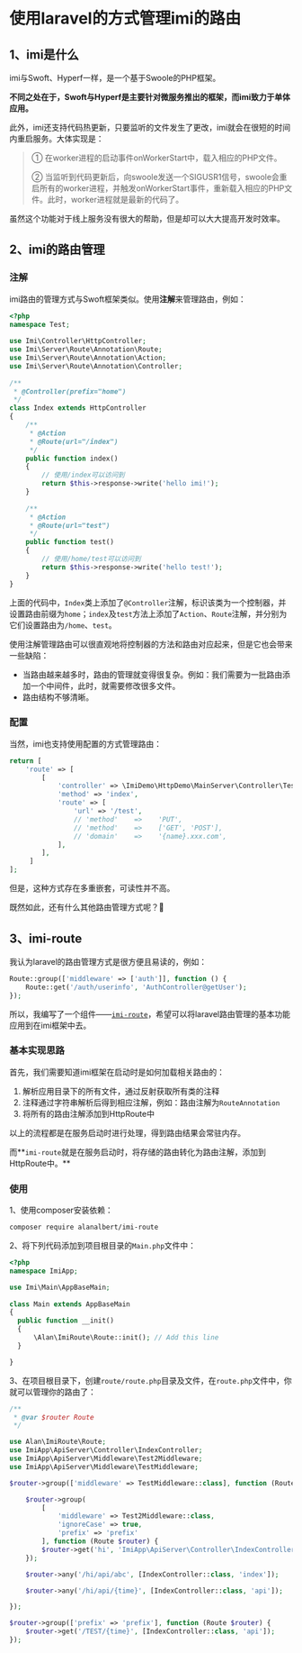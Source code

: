 # 使用laravel的方式管理imi的路由

## 1、imi是什么

imi与Swoft、Hyperf一样，是一个基于Swoole的PHP框架。

**不同之处在于，Swoft与Hyperf是主要针对微服务推出的框架，而imi致力于单体应用。**

此外，imi还支持代码热更新，只要监听的文件发生了更改，imi就会在很短的时间内重启服务。大体实现是：
> 
> ① 在worker进程的启动事件onWorkerStart中，载入相应的PHP文件。
> 
> ② 当监听到代码更新后，向swoole发送一个SIGUSR1信号，swoole会重启所有的worker进程，并触发onWorkerStart事件，重新载入相应的PHP文件。此时，worker进程就是最新的代码了。

虽然这个功能对于线上服务没有很大的帮助，但是却可以大大提高开发时效率。

## 2、imi的路由管理

### 注解

imi路由的管理方式与Swoft框架类似。使用**注解**来管理路由，例如：

```php
<?php
namespace Test;
 
use Imi\Controller\HttpController;
use Imi\Server\Route\Annotation\Route;
use Imi\Server\Route\Annotation\Action;
use Imi\Server\Route\Annotation\Controller;
 
/**
 * @Controller(prefix="home")
 */
class Index extends HttpController
{
    /**
     * @Action
     * @Route(url="/index")
     */
    public function index()
    {
        // 使用/index可以访问到
        return $this->response->write('hello imi!');
    }
    
    /**
     * @Action
     * @Route(url="test")
     */
    public function test()
    {
        // 使用/home/test可以访问到
        return $this->response->write('hello test!');
    }
}
```

上面的代码中，`Index`类上添加了`@Controller`注解，标识该类为一个控制器，并设置路由前缀为`home`；`index`及`test`方法上添加了`Action`、`Route`注解，并分别为它们设置路由为`/home`、`test`。

使用注解管理路由可以很直观地将控制器的方法和路由对应起来，但是它也会带来一些缺陷：
* 当路由越来越多时，路由的管理就变得很复杂。例如：我们需要为一批路由添加一个中间件，此时，就需要修改很多文件。
* 路由结构不够清晰。

### 配置

当然，imi也支持使用配置的方式管理路由：

```php
return [
    'route' => [
        [
            'controller' => \ImiDemo\HttpDemo\MainServer\Controller\Test::class,
            'method' => 'index',
            'route' => [
                'url' => '/test',
                // 'method'    =>    'PUT',
                // 'method'    =>    ['GET', 'POST'],
                // 'domain'    =>    '{name}.xxx.com',
            ],
        ],
     ]
];
```
但是，这种方式存在多重嵌套，可读性并不高。

既然如此，还有什么其他路由管理方式呢？🤔

## 3、imi-route

我认为laravel的路由管理方式是很方便且易读的，例如：

```php
Route::group(['middleware' => ['auth']], function () {
    Route::get('/auth/userinfo', 'AuthController@getUser');
});
```

所以，我编写了一个组件——[`imi-route`](https://github.com/anhoder/imi-route)，希望可以将laravel路由管理的基本功能应用到在imi框架中去。

### 基本实现思路

首先，我们需要知道imi框架在启动时是如何加载相关路由的：

1. 解析应用目录下的所有文件，通过反射获取所有类的注释
2. 注释通过字符串解析后得到相应注解，例如：路由注解为`RouteAnnotation`
3. 将所有的路由注解添加到HttpRoute中

以上的流程都是在服务启动时进行处理，得到路由结果会常驻内存。

而**`imi-route`就是在服务启动时，将存储的路由转化为路由注解，添加到HttpRoute中。**

### 使用

1、使用composer安装依赖：

```sh
composer require alanalbert/imi-route
```
2、将下列代码添加到项目根目录的`Main.php`文件中：
  
```php
<?php
namespace ImiApp;

use Imi\Main\AppBaseMain;
  
class Main extends AppBaseMain
{
  public function __init()
  {
      \Alan\ImiRoute\Route::init(); // Add this line
  }

}
```
3、在项目根目录下，创建`route/route.php`目录及文件，在`route.php`文件中，你就可以管理你的路由了：

```php
/**
 * @var $router Route
 */

use Alan\ImiRoute\Route;
use ImiApp\ApiServer\Controller\IndexController;
use ImiApp\ApiServer\Middleware\Test2Middleware;
use ImiApp\ApiServer\Middleware\TestMiddleware;

$router->group(['middleware' => TestMiddleware::class], function (Route $router) {

    $router->group(
        [
            'middleware' => Test2Middleware::class, 
            'ignoreCase' => true, 
            'prefix' => 'prefix'
        ], function (Route $router) {
        $router->get('hi', 'ImiApp\ApiServer\Controller\IndexController@index');
    });

    $router->any('/hi/api/abc', [IndexController::class, 'index']);

    $router->any('/hi/api/{time}', [IndexController::class, 'api']);

});

$router->group(['prefix' => 'prefix'], function (Route $router) {
    $router->get('/TEST/{time}', [IndexController::class, 'api']);
});
```
